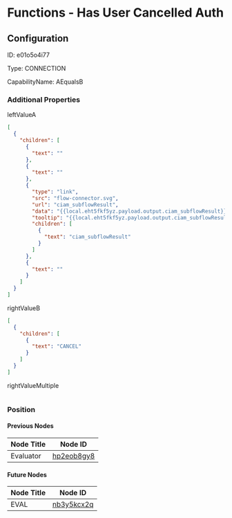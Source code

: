 # Functions - Has User Cancelled Auth
## Configuration
ID:  e01o5o4i77

Type: CONNECTION 

CapabilityName: AEqualsB






### Additional Properties
leftValueA
```json 
[
  {
    "children": [
      {
        "text": ""
      },
      {
        "text": ""
      },
      {
        "type": "link",
        "src": "flow-connector.svg",
        "url": "ciam_subflowResult",
        "data": "{{local.eht5fkf5yz.payload.output.ciam_subflowResult}}",
        "tooltip": "{{local.eht5fkf5yz.payload.output.ciam_subflowResult}}",
        "children": [
          {
            "text": "ciam_subflowResult"
          }
        ]
      },
      {
        "text": ""
      }
    ]
  }
]
```


rightValueB
```json 
[
  {
    "children": [
      {
        "text": "CANCEL"
      }
    ]
  }
]
```


rightValueMultiple
```
```





### Position

#### Previous Nodes
| Node Title | Node ID |
| :------------- | ------------ |
| Evaluator | [hp2eob8gy8](./hp2eob8gy8.md) | 
 
 #### Future Nodes
| Node Title | Node ID |
| :------------- | ------------ |
| EVAL |[nb3y5kcx2q](./nb3y5kcx2q.md) | 
